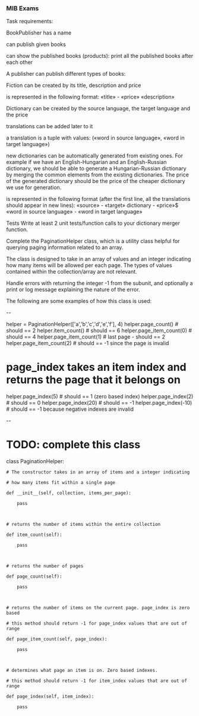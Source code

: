 ### MIB Exams
Task requirements:

BookPublisher
has a name

can publish given books

can show the published books (products): print all the published books after each other


A publisher can publish different types of books:


Fiction
can be created by its title, description and price

is represented in the following format:
«title» - «price»
«description»


Dictionary
can be created by the source language, the target language and the price

translations can be added later to it

a translation is a tuple with values: («word in source language», «word in target language»)

new dictionaries can be automatically generated from existing ones. For example if we have an English-Hungarian and an English-Russian dictionary, we should be able to generate a Hungarian-Russian dictionary by merging the common elements from the existing dictionaries. The price of the generated dictionary should be the price of the cheaper dictionary we use for generation.

is represented in the following format (after the first line, all the translations should appear in new lines):
«source» - «target» dictionary - «price»$
«word in source language» - «word in target language»


Tests
Write at least 2 unit tests/function calls to your dictionary merger function.




Complete the PaginationHelper class, which is a utility class helpful for querying paging information related to an array.

The class is designed to take in an array of values and an integer indicating how many items will be allowed per each page. The types of values contained within the collection/array are not relevant.

Handle errors with returning the integer -1 from the subunit, and optionally a print or log message explaining the nature of the error.

The following are some examples of how this class is used:

--

helper = PaginationHelper(['a','b','c','d','e','f'], 4)
helper.page_count() # should == 2
helper.item_count() # should == 6
helper.page_item_count(0)  # should == 4
helper.page_item_count(1) # last page - should == 2
helper.page_item_count(2) # should == -1 since the page is invalid

# page_index takes an item index and returns the page that it belongs on
helper.page_index(5) # should == 1 (zero based index)
helper.page_index(2) # should == 0
helper.page_index(20) # should == -1
helper.page_index(-10) # should == -1 because negative indexes are invalid

--

# TODO: complete this class



class PaginationHelper:



    # The constructor takes in an array of items and a integer indicating

    # how many items fit within a single page

    def __init__(self, collection, items_per_page):

        pass



    # returns the number of items within the entire collection

    def item_count(self):

        pass



    # returns the number of pages

    def page_count(self):

        pass



    # returns the number of items on the current page. page_index is zero based

    # this method should return -1 for page_index values that are out of range

    def page_item_count(self, page_index):

        pass



    # determines what page an item is on. Zero based indexes.

    # this method should return -1 for item_index values that are out of range

    def page_index(self, item_index):

        pass